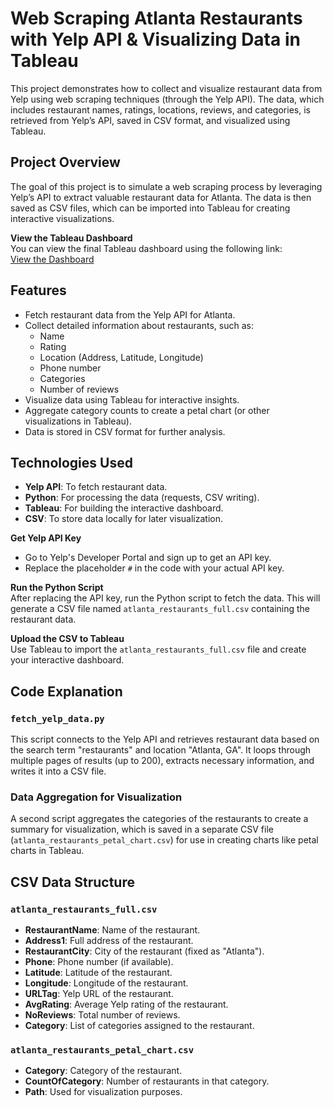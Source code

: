 # Web Scraping Atlanta Restaurants with Yelp API & Visualizing Data in Tableau

This project demonstrates how to collect and visualize restaurant data from Yelp using web scraping techniques (through the Yelp API). The data, which includes restaurant names, ratings, locations, reviews, and categories, is retrieved from Yelp’s API, saved in CSV format, and visualized using Tableau.

## Project Overview
The goal of this project is to simulate a web scraping process by leveraging Yelp’s API to extract valuable restaurant data for Atlanta. The data is then saved as CSV files, which can be imported into Tableau for creating interactive visualizations.

**View the Tableau Dashboard**  
   You can view the final Tableau dashboard using the following link:  
   [View the Dashboard](https://public.tableau.com/app/profile/fnu.sagarika/viz/YelpAtlanta/Dashboard)

## Features

- Fetch restaurant data from the Yelp API for Atlanta.
- Collect detailed information about restaurants, such as:
  - Name
  - Rating
  - Location (Address, Latitude, Longitude)
  - Phone number
  - Categories
  - Number of reviews
- Visualize data using Tableau for interactive insights.
- Aggregate category counts to create a petal chart (or other visualizations in Tableau).
- Data is stored in CSV format for further analysis.

## Technologies Used

- **Yelp API**: To fetch restaurant data.
- **Python**: For processing the data (requests, CSV writing).
- **Tableau**: For building the interactive dashboard.
- **CSV**: To store data locally for later visualization.


 **Get Yelp API Key**  
   - Go to Yelp's Developer Portal and sign up to get an API key.
   - Replace the placeholder `#` in the code with your actual API key.

**Run the Python Script**  
   After replacing the API key, run the Python script to fetch the data.
   This will generate a CSV file named `atlanta_restaurants_full.csv` containing the restaurant data.

**Upload the CSV to Tableau**  
   Use Tableau to import the `atlanta_restaurants_full.csv` file and create your interactive dashboard.


## Code Explanation

### `fetch_yelp_data.py`
This script connects to the Yelp API and retrieves restaurant data based on the search term "restaurants" and location "Atlanta, GA". It loops through multiple pages of results (up to 200), extracts necessary information, and writes it into a CSV file.

### Data Aggregation for Visualization
A second script aggregates the categories of the restaurants to create a summary for visualization, which is saved in a separate CSV file (`atlanta_restaurants_petal_chart.csv`) for use in creating charts like petal charts in Tableau.

## CSV Data Structure

### `atlanta_restaurants_full.csv`
- **RestaurantName**: Name of the restaurant.
- **Address1**: Full address of the restaurant.
- **RestaurantCity**: City of the restaurant (fixed as "Atlanta").
- **Phone**: Phone number (if available).
- **Latitude**: Latitude of the restaurant.
- **Longitude**: Longitude of the restaurant.
- **URLTag**: Yelp URL of the restaurant.
- **AvgRating**: Average Yelp rating of the restaurant.
- **NoReviews**: Total number of reviews.
- **Category**: List of categories assigned to the restaurant.

### `atlanta_restaurants_petal_chart.csv`
- **Category**: Category of the restaurant.
- **CountOfCategory**: Number of restaurants in that category.
- **Path**: Used for visualization purposes.


